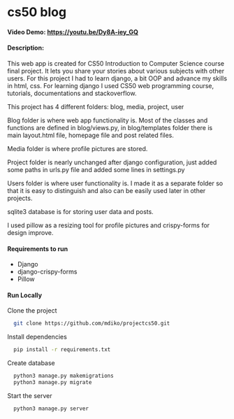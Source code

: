 # cs50 blog
#### Video Demo:  <https://youtu.be/Dy8A-iey_GQ>
#### Description:
This web app is created for CS50 Introduction to Computer Science course final project. It lets you share your stories about various subjects with other users. For this project I had to learn django, a bit OOP and advance my skills in html, css. For learning django I used CS50 web programming course, tutorials, documentations and stackoverflow.

This project has 4 different folders: blog, media, project, user

Blog folder is where web app functionality is. Most of the classes and functions are defined in blog/views.py, in blog/templates folder there is main layout.html file, homepage file and post related files.

Media folder is where profile pictures are stored.

Project folder is nearly unchanged after django configuration, just added some paths in urls.py file and added some lines in settings.py

Users folder is where user functionality is. I made it as a separate folder so that it is easy to distinguish and also can be easily used later in other projects.

sqlite3 database is for storing user data and posts.

I used pillow as a resizing tool for profile pictures and crispy-forms for design improve.



#### Requirements to run
* Django
* django-crispy-forms
* Pillow

#### Run Locally

Clone the project

```bash
  git clone https://github.com/mdiko/projectcs50.git
```

Install dependencies

```bash
  pip install -r requirements.txt
```

Create database

```bash
  python3 manage.py makemigrations
  python3 manage.py migrate
```

Start the server

```bash
  python3 manage.py server
```
